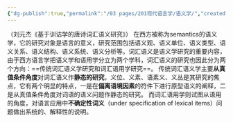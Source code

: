 ```yaml
---
{"dg-publish":true,"permalink":"/03 pages/201现代语言学/语义学/","created":"2024-12-20T19:02:21.548+08:00","updated":"2025-03-02T15:17:09.455+08:00"}
---
```


（刘元杰《基于训诂学的唐诗词汇语义研究》）
在西方被称为semantics的语义学，它的研究对象是语言的意义，研究范围包括语义观、语义单位、语义类型、语义关系、语义结构、语义系统、语义分析等。词汇语义是语义学研究的重要内容，由于西方语言学把语义学和语用学分立为两个学科，词汇语义的研究也因此分为两个方向：==传统词汇语义学研究和词汇语用学研究==。
传统词汇语义学主要**从真值条件角度**对词汇语义作**静态的研究**，义位、义素、语素义、义丛是其研究的焦点，它有两个明显的特点，一是在**偏离语境因素**的符件下进行原型语义的阐释，二是从真值条件角度对词语的语义问题作静态的研究。
而词汇语用学则试图从语用的角度，对语言应用中**不确定性词义**（under specification of lexical items）问题做出系统的、解释性的说明。